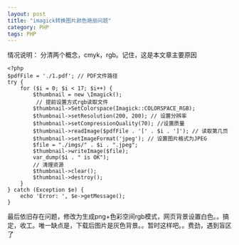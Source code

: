 ```yaml
---
layout: post
title: "imagick转换图片颜色艳丽问题"
category: PHP
tags: PHP
---
```


情况说明：
分清两个概念，cmyk，rgb。记住，这是本文章主要原因

```
<?php
$pdfFile = './1.pdf'; // PDF文件路径
try {
    for ($i = 0; $i < 17; $i++) {
        $thumbnail = new \Imagick();
         // 提前设置方式rgb读取文件
        $thumbnail->SetColorspace(Imagick::COLORSPACE_RGB);
        $thumbnail->setResolution(200, 200); // 设置分辨率
        $thumbnail->setCompressionQuality(70); //设置质量
        $thumbnail->readImage($pdfFile . '[' . $i . ']'); // 读取第几页
        $thumbnail->setImageFormat('jpeg'); // 设置图片格式为JPEG
        $file = "./imgs/" . $i . ".jpeg";
        $thumbnail->writeImage($file);
        var_dump($i . " is OK");
        // 清理资源
        $thumbnail->clear();
        $thumbnail->destroy();
    }
} catch (Exception $e) {
    echo 'Error: ', $e->getMessage();
}

```


最后依旧存在问题，修改为生成png+色彩空间rgb模式，网页背景设置白色。。搞定，收工。唯一缺点是，下载后图片是灰色背景。。暂时这样吧。。费劲，遇到盲区了
